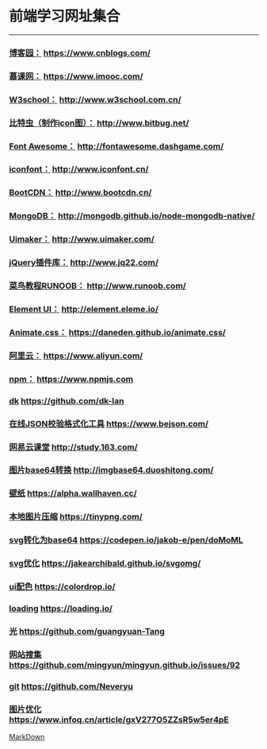 # 前端学习网址集合

---

### [博客园：](https://www.cnblogs.com/) https://www.cnblogs.com/

### [慕课网：](https://www.imooc.com/) https://www.imooc.com/

### [W3school：](http://www.w3school.com.cn/) http://www.w3school.com.cn/

### [比特虫（制作icon图）：](http://www.bitbug.net/) http://www.bitbug.net/

### [Font Awesome：](http://fontawesome.dashgame.com/) http://fontawesome.dashgame.com/

### [iconfont：](http://www.iconfont.cn/) http://www.iconfont.cn/

### [BootCDN：](http://www.bootcdn.cn/) http://www.bootcdn.cn/

### [MongoDB：](http://mongodb.github.io/node-mongodb-native/) http://mongodb.github.io/node-mongodb-native/

### [Uimaker：](http://www.uimaker.com/) http://www.uimaker.com/

### [jQuery插件库：](http://www.jq22.com/) http://www.jq22.com/

### [菜鸟教程RUNOOB：](http://www.runoob.com/) http://www.runoob.com/

### [Element UI：](http://element.eleme.io/#/zh-CN) http://element.eleme.io/

### [Animate.css：](https://daneden.github.io/animate.css/) https://daneden.github.io/animate.css/

### [阿里云：](https://www.aliyun.com/) https://www.aliyun.com/

### [npm：](https://www.npmjs.com) https://www.npmjs.com

### [dk](https://github.com/dk-lan) https://github.com/dk-lan

### [在线JSON校验格式化工具](https://www.bejson.com/) https://www.bejson.com/

### [网易云课堂](http://study.163.com/) http://study.163.com/

### [图片base64转换](http://imgbase64.duoshitong.com/) http://imgbase64.duoshitong.com/

### [壁纸](https://alpha.wallhaven.cc/) https://alpha.wallhaven.cc/

### [本地图片压缩](https://tinypng.com/) https://tinypng.com/

### [svg转化为base64](https://codepen.io/jakob-e/pen/doMoML) https://codepen.io/jakob-e/pen/doMoML

### [svg优化](https://jakearchibald.github.io/svgomg/) https://jakearchibald.github.io/svgomg/

### [ui配色](https://colordrop.io/) https://colordrop.io/

### [loading](https://loading.io/) https://loading.io/

### [光](https://github.com/guangyuan-Tang) https://github.com/guangyuan-Tang

### [网站搜集](https://github.com/mingyun/mingyun.github.io/issues/92) https://github.com/mingyun/mingyun.github.io/issues/92

### [git](https://github.com/Neveryu) https://github.com/Neveryu

### [图片优化](https://www.infoq.cn/article/gxV277O5ZZsR5w5er4pE) https://www.infoq.cn/article/gxV277O5ZZsR5w5er4pE

[MarkDown](https://www.appinn.com/markdown/)
